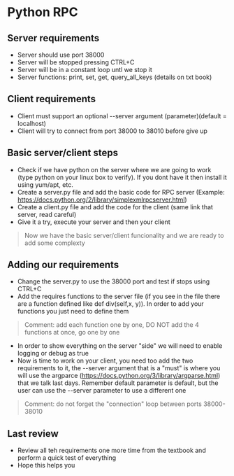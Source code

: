 
# Python RPC

## Server requirements
- Server should use port 38000
- Server will be stopped pressing CTRL+C
- Server will be in a constant loop untl we stop it
- Server functions: print, set, get, query_all_keys (details on txt book)

## Client requirements
- Client must support an optional --server argument (parameter)(default = localhost)
- Client will try to connect from port 38000 to 38010 before give up

## Basic server/client steps
- Check if we have python on the server where we are going to work (type python on your linux box to verify). If you dont have it then install it using yum/apt, etc.
- Create a server.py file and add the basic code for RPC server (Example: https://docs.python.org/2/library/simplexmlrpcserver.html)
- Create a client.py file and add the code for the client (same link that server, read careful)
- Give it a try, execute your server and then your client

> Now we have the basic server/client funcionality and we are ready to add some complexty

## Adding our requirements
- Change the server.py to use the 38000 port and test if stops using CTRL+C
- Add the requires functions to the server file (if you see in the file there are a function defined like def div(self,x, y)). In order to add your functions you just need to define them

> Comment: add each function one by one, DO NOT add the 4 functions at once, go one by one

- In order to show everything on the server "side" we will need to enable logging or debug as true
- Now is time to work on your client, you need too add the two requirements to it, the --server argument that is a "must" is where you will use the argparce (https://docs.python.org/3/library/argparse.html) that we talk last days. Remember default parameter is default, but the user can use the --server parameter to use a different one

> Comment: do not forget the "connection" loop between ports 38000-38010

## Last review
* Review all teh requirements one more time from the textbook and perform a quick test of everything
* Hope this helps you

